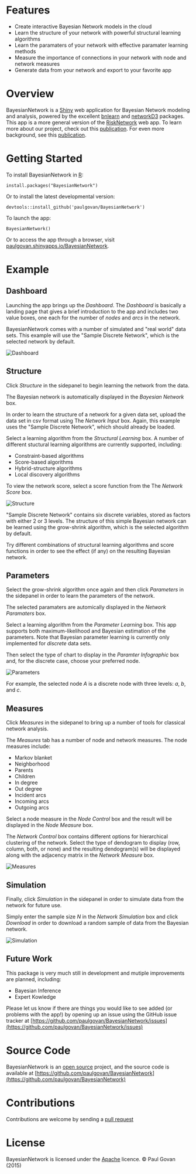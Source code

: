 # Features
* Create interactive Bayesian Network models in the cloud
* Learn the structure of your network with powerful structural learning algorithms
* Learn the paramaters of your network with effective paramater learning methods
* Measure the importance of connections in your network with node and network measures
* Generate data from your network and export to your favorite app

# Overview
BayesianNetwork is a [Shiny](http://shiny.rstudio.com) web application for Bayesian Network modeling and analysis, powered by the excellent [bnlearn](http://www.bnlearn.com) and [networkD3](http://christophergandrud.github.io/networkD3/) packages. This app is a more general version of the [RiskNetwork](https://github.com/paulgovan/RiskNetwork) web app. To learn more about our project, check out this [publication](http://ascelibrary.org/doi/abs/10.1061/(ASCE)CO.1943-7862.0001136). For even more background, see this [publication](http://dx.doi.org/10.1061/(ASCE)CO.1943-7862.0001136).

# Getting Started
To install BayesianNetwork in [R](https://www.r-project.org):

```
install.packages("BayesianNetwork")
```

Or to install the latest developmental version:

```
devtools::install_github('paulgovan/BayesianNetwork')
```

To launch the app:

```
BayesianNetwork()
```

Or to access the app through a browser, visit [paulgovan.shinyapps.io/BayesianNetwork](https://paulgovan.shinyapps.io/Bayesiannetwork). 

# Example
## Dashboard
Launching the app brings up the *Dashboard*. The *Dashboard* is basically a landing page that gives a brief introduction to the app and includes two value boxes, one each for the number of *nodes* and *arcs* in the network. 

BayesianNetwork comes with a number of simulated and "real world" data sets. This example will use the "Sample Discrete Network", which is the selected network by default.

![Dashboard](https://github.com/paulgovan/BayesianNetwork/blob/master/inst/images/Dashboard.PNG?raw=true)

## Structure
Click *Structure* in the sidepanel to begin learning the network from the data.

The Bayesian network is automatically displayed in the *Bayesian Network* box.

In order to learn the structure of a network for a given data set, upload the data set in csv format using The *Network Input* box. Again, this example uses the "Sample Discrete Network", which should already be loaded. 

Select a learning algorithm from the *Structural Learning* box. A number of different stuctural learning algorithms are currently supported, including:  
* Constraint-based algorithms
* Score-based algorithms
* Hybrid-structure algorithms
* Local discovery algorithms

To view the network score, select a score function from the The *Network Score* box. 

![Structure](https://github.com/paulgovan/BayesianNetwork/blob/master/inst/images/Structure.PNG?raw=true)

"Sample Discrete Network" contains six discrete variables, stored as factors with either 2 or 3 levels. The structure of this simple Bayesian network can be learned using the grow-shrink algorithm, which is the selected algorithm by default.

Try different combinations of structural learning algorithms and score functions in order to see the effect (if any) on the resulting Bayesian network.

## Parameters
Select the grow-shrink algorithm once again and then click *Parameters* in the sidepanel in order to learn the parameters of the network.

The selected paramaters are automically displayed in the *Network Paramaters* box.

Select a learning algorithm from the *Parameter Learning* box. This app supports both maximum-likelihood and Bayesian estimation of the parameters. Note that Bayesian parameter learning is currently only implemented for *discrete* data sets. 

Then select the type of chart to display in the *Paramter Infographic* box and, for the discrete case, choose your preferred node. 

![Parameters](https://github.com/paulgovan/BayesianNetwork/blob/master/inst/images/Parameters.PNG?raw=true)

For example, the selected node *A* is a discrete node with three levels: *a*, *b*, and *c*.

## Measures
Click *Measures* in the sidepanel to bring up a number of tools for classical network analysis. 

The *Measures* tab has a number of node and network measures. The node measures include:
* Markov blanket
* Neighborhood
* Parents
* Children
* In degree
* Out degree
* Incident arcs
* Incoming arcs
* Outgoing arcs

Select a node measure in the *Node Control* box and the result will be displayed in the *Node Measure* box.

The *Network Control* box contains different options for hierarchical clustering of the network. Select the type of dendogram to display (row, column, both, or none) and the resulting dendogram(s) will be displayed along with the adjacency matrix in the *Network Measure* box.

![Measures](https://github.com/paulgovan/BayesianNetwork/blob/master/inst/images/Measures.PNG?raw=true)

## Simulation

Finally, click *Simulation* in the sidepanel in order to simulate data from the network for future use.

Simply enter the sample size *N* in the *Network Simulation* box and click *Download* in order to download a random sample of data from the Bayesian network. 

![Simulation](https://github.com/paulgovan/BayesianNetwork/blob/master/inst/images/Simulation.PNG?raw=true)

## Future Work
This package is very much still in development and mutiple improvements are planned, including:
* Bayesian Inference
* Expert Kowledge

Please let us know if there are things you would like to see added (or problems with the app!) by opening up an issue using the GitHub issue tracker at [https://github.com/paulgovan/BayesianNetwork/issues](https://github.com/paulgovan/BayesianNetwork/issues)

# Source Code
BayesianNetwork is an [open source](http://opensource.org) project, and the source code is available at [https://github.com/paulgovan/BayesianNetwork](https://github.com/paulgovan/BayesianNetwork)

# Contributions
Contributions are welcome by sending a [pull request](https://github.com/paulgovan/BayesianNetwork/pulls)

# License
BayesianNetwork is licensed under the [Apache](http://www.apache.org/licenses/LICENSE-2.0) licence. &copy; Paul Govan (2015)
